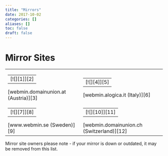 ```yaml
---
title: "Mirrors"
date: 2017-10-02
categories: []
aliases: []
toc: false
draft: false
---
```

# Mirror Sites

<table>
<tr>
<td>
<table>
<tr>
<td>[![][1]][2]</td>
</tr>
</table>
[webmin.domainunion.at (Austria)][3]</td>
<td>
<table>
<tr>
<td>[![][4]][5]</td>
</tr>
</table>
[webmin.alogica.it (Italy)][6]</td>
</tr>
<tr>
<td>
<table>
<tr>
<td>[![][7]][8]</td>
</tr>
</table>
[www.webmin.se (Sweden)][9]</td>
<td>
<table>
<tr>
<td>[![][10]][11]</td>
</tr>
</table>
[webmin.domainunion.ch (Switzerland)][12]</td>
</tr>
</table>

Mirror site owners please note - if your mirror is down or outdated, it may be removed from this list.

  [1]: images/flags/at.jpg
  [2]: http://webmin.domainunion.at/
  [3]: http://webmin.domainunion.at/
  [4]: images/flags/it.jpg
  [5]: http://webmin.alogica.it/
  [6]: http://webmin.alogica.it/
  [7]: images/flags/se.jpg
  [8]: http://www.webmin.se/
  [9]: http://www.webmin.se/
  [10]: images/flags/ch.jpg
  [11]: http://webmin.domainunion.ch/
  [12]: http://webmin.domainunion.ch/
